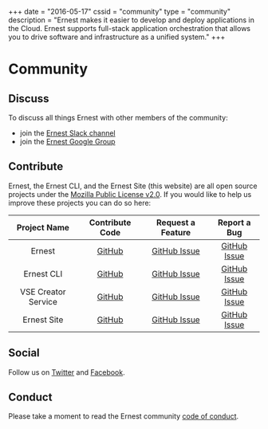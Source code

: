 +++
date = "2016-05-17"
cssid = "community"
type = "community"
description = "Ernest makes it easier to develop and deploy applications in the Cloud. Ernest supports full-stack application orchestration that allows you to drive software and infrastructure as a unified system."
+++

# Community

## Discuss

To discuss all things Ernest with other members of the community:

* join the [Ernest Slack channel](/slack)
* join the [Ernest Google Group](https://groups.google.com/forum/#!forum/ernestio)

## Contribute

Ernest, the Ernest CLI, and the Ernest Site (this website) are all open source projects under the [Mozilla Public License v2.0](/license). If you would like to help us improve these projects you can do so here:

| Project Name | Contribute Code | Request a Feature | Report a Bug |
|:---:|:---:|:---:|:---:|
| Ernest | [GitHub](https://github.com/ernestio/ernest-vagrant) | [GitHub Issue](https://github.com/ernestio/ernest-vagrant/issues) | [GitHub Issue](https://github.com/ernestio/ernest-vagrant/issues) |
| Ernest CLI | [GitHub](https://github.com/ernestio/ernest-cli) | [GitHub Issue](https://github.com/ernestio/ernest-cli/issues) | [GitHub Issue](https://github.com/ernestio/ernest-cli/issues) |
| VSE Creator Service | [GitHub](https://github.com/ernestio/vse-creator-service) | [GitHub Issue](https://github.com/ernestio/vse-creator-service/issues) | [GitHub Issue](https://github.com/ernestio/vse-creator-service/issues) |
| Ernest Site | [GitHub](https://github.com/ernestio/ernest-site) | [GitHub Issue](https://github.com/ernestio/ernest-site/issues) | [GitHub Issue](https://github.com/ernestio/ernest-site/issues) |

## Social

Follow us on [Twitter](https://twitter.com/r3labs) and [Facebook](https://www.facebook.com/r3labsio/).

## Conduct

Please take a moment to read the Ernest community [code of conduct](/conduct).
